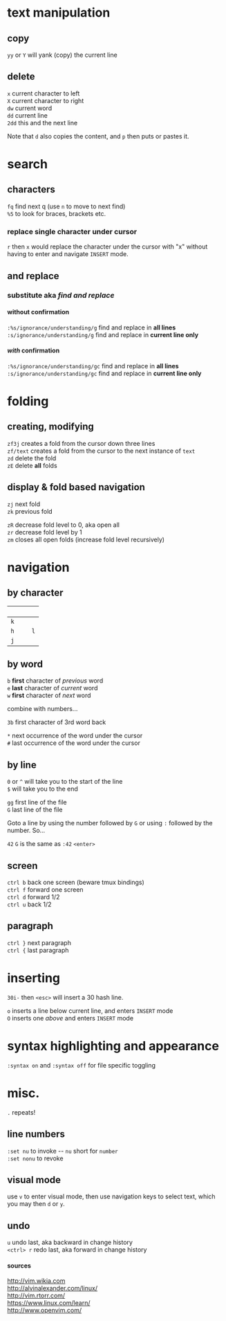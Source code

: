 # text manipulation

## copy  
`yy` or `Y` will yank (copy) the current line  

## delete
`x` current character to left  
`X` current character to right  
`dw` current word  
`dd` current line  
`2dd` this and the next line  

Note that `d` also copies the content, and `p` then puts or pastes it.  

# search

## characters

`fq` find next q (use `n` to move to next find)  
`%5` to look for braces, brackets etc.  

### replace single character under cursor
`r` then `x` would replace the character under the cursor with "x" without having to enter and navigate `INSERT` mode.

## and replace 

### substitute aka _find and replace_  

#### without confirmation  
`:%s/ignorance/understanding/g` find and replace in __all lines__  
`:s/ignorance/understanding/g` find and replace in __current line only__  
#### _with_ confirmation  
`:%s/ignorance/understanding/gc` find and replace in __all lines__  
`:s/ignorance/understanding/gc` find and replace in __current line only__  

# folding

## creating, modifying  
`zf3j` creates a fold from the cursor down three lines  
`zf/text` creates a fold from the cursor to the next instance of `text`  
`zd` delete the fold  
`zE` delete **all** folds  

## display & fold based navigation  

`zj` next fold  
`zk` previous fold  

`zR` decrease fold level to 0, aka open all  
`zr` decrease fold level by 1  
`zm` closes all open folds (increase fold level recursively)  

# navigation

## by character

` `|` `|` `
-----|-----|------
  |`k`|
`h`| | `l`
  |`j`|  

## by word  
`b` **first** character of _previous_ word  
`e` **last** character of _current_ word  
`w` **first** character of _next_ word  

combine with numbers...  

`3b` first character of 3rd word back  

`*` next occurrence of the word under the cursor  
`#` last occurrence of the word under the cursor  


## by line  

`0` or `^` will take you to the start of the line  
`$` will take you to the end  

`gg` first line of the file  
`G` last line of the file  

Goto a line by using the number followed by `G` or using `:` followed by the number. So...

`42` `G` is the same as `:42` `<enter>`  

## screen
`ctrl b` back one screen (beware tmux bindings)  
`ctrl f` forward one screen  
`ctrl d` forward 1/2  
`ctrl u` back 1/2  

## paragraph  
`ctrl }` next paragraph  
`ctrl {` last paragraph  

# inserting  

`30i-` then `<esc>` will insert a 30 hash line.  

`o` inserts a line below current line, and enters `INSERT` mode  
`O` inserts one *above* and enters `INSERT` mode  

# syntax highlighting and appearance  

`:syntax on` and `:syntax off` for file specific toggling  

# misc.

`.` repeats!  

## line numbers  
`:set nu` to invoke -- `nu` short for `number`   
`:set nonu` to revoke  

## visual mode

use `v` to enter visual mode, then use navigation keys to select text, which you may then `d` or `y`.  

## undo

`u` undo last, aka backward in change history    
`<ctrl> r` redo last, aka forward in change history  

#### sources
http://vim.wikia.com  
http://alvinalexander.com/linux/  
http://vim.rtorr.com/  
https://www.linux.com/learn/  
http://www.openvim.com/  
